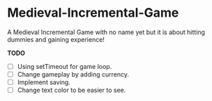 # Medieval-Incremental-Game
A Medieval Incremental Game with no name yet but it is about hitting dummies and gaining experience!


**TODO**
- [ ] Using setTimeout for game loop.
- [ ] Change gameplay by adding currency.
- [ ] Implement saving.
- [ ] Change text color to be easier to see.

